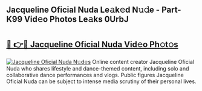 ## Jacqueline Oficial Nuda Le𝚊k𝚎d N𝚞𝚍e - Part-K99 Vid𝚎o Photos Le𝚊ks 0UrbJ

# <h2><a href="http://fbbzfmu.evod.top/?m=Jacqueline+Oficial+Nuda">🔗 👉🔴 Jacqueline Oficial Nuda Vid𝚎o Ph𝚘t𝚘s</a></h2>

[![Jacqueline Oficial Nuda N𝚞d𝚎s](https://i.imgur.com/8V9OHl7.gif)](http://fbbzfmu.evod.top/?m=Jacqueline+Oficial+Nuda)
Online content creator Jacqueline Oficial Nuda who shares lifestyle and dance-themed content, including solo and collaborative dance performances and vlogs. Public figures Jacqueline Oficial Nuda can be subject to intense media scrutiny of their personal lives. 
